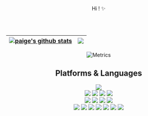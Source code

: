 <div align=center> 
  
  
 
  <!-- 
  <p>
  <a href="https://joojoolee.tistory.com/" target="_blank"><img src="https://img.shields.io/badge/Blog-DD0B78?style=flat-square&logo=GitHub%20Sponsors&logoColor=white"/></a>
  <a href="mailto:eunjooleepaige@gmail.com" target="_blank"><img src="https://img.shields.io/badge/eunjooleepaige@gmail.com-EA4335?style=flat-square&logo=Gmail&logoColor=white"/></a>
  <a href="https://www.linkedin.com/in/eunjoo-lee-89865317a/" target="_blank"><img src="https://img.shields.io/badge/eunjoo-0A66C2?style=flat-square&logo=Linkedin&logoColor=white"/></a>  -->
  
  
  
  
</p>
<p>
  Hi ! ✨
  
  <br/><br/>
  
  
  
</p>

  

| <a href="https://github.com/Paige1996/github-readme-stats"><img align="center" src="https://github-readme-stats.vercel.app/api?username=Paige1996&show_icons=true&include_all_commits=true&theme=buefy&hide_border=true" alt="paige's github stats" /></a> | <a href="https://github.com/Paige1996/github-readme-stats"><img align="center" src="https://github-readme-stats.vercel.app/api/top-langs/?username=Paige1996&layout=compact&theme=buefy&hide_border=true&hide=html" /></a> |
| ------------- | ------------- |
  
  
  
  

![Metrics](https://metrics.lecoq.io/Paige1996?template=classic&base.header=0&base.activity=0&base.community=0&base.repositories=0&base.metadata=0&isocalendar=1&people=1&lines=1&isocalendar.duration=full-year&people.limit=24&people.size=28&people.types=followers%2C%20following&people.identicons=false&people.shuffle=false&config.timezone=Asia%2FSeoul)
  ## Platforms & Languages
<p>
  <img src="https://img.shields.io/badge/python-3776AB?style=for-the-badge&logo=python&logoColor=white">
  <br>
    <img src="https://img.shields.io/badge/html5-E34F26?style=for-the-badge&logo=html5&logoColor=white">
  <img src="https://img.shields.io/badge/css-1572B6?style=for-the-badge&logo=css3&logoColor=white">
  <img src="https://img.shields.io/badge/javascript-F7DF1E?style=for-the-badge&logo=javascript&logoColor=black">
  <img src="https://img.shields.io/badge/jquery-0769AD?style=for-the-badge&logo=jquery&logoColor=white">
  <br>
     <img src="https://img.shields.io/badge/mongoDB-47A248?style=for-the-badge&logo=MongoDB&logoColor=white">
    <img src="https://img.shields.io/badge/django-092E20?style=for-the-badge&logo=django&logoColor=white">
  <img src="https://img.shields.io/badge/flask-000000?style=for-the-badge&logo=flask&logoColor=white">
      <img src="https://img.shields.io/badge/bootstrap-7952B3?style=for-the-badge&logo=bootstrap&logoColor=white">
  <br>

  <img src="https://img.shields.io/badge/github-181717?style=for-the-badge&logo=github&logoColor=white">
  <img src="https://img.shields.io/badge/git-F05032?style=for-the-badge&logo=git&logoColor=white">
   <img src="https://img.shields.io/badge/mysql-4479A1?style=for-the-badge&logo=mysql&logoColor=white"> 
    <img src="https://img.shields.io/badge/linux-FCC624?style=for-the-badge&logo=linux&logoColor=black">
  <img src="https://img.shields.io/badge/git-F05032?style=for-the-badge&logo=git&logoColor=white">
  <img src="https://img.shields.io/badge/fontawesome-339AF0?style=for-the-badge&logo=fontawesome&logoColor=white">
  <img src="https://img.shields.io/badge/aws-232F3E?style=for-the-badge&logo=aws&logoColor=white">
</p>
</div>
</div>

